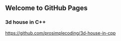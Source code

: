 ## Welcome to GitHub Pages


### 3d house in C++

https://github.com/prosimplecoding/3d-house-in-cpp
